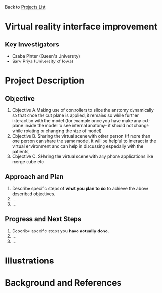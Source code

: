 Back to [Projects List](../../README.md#ProjectsList)

# Virtual reality interface improvement 

## Key Investigators

- Csaba Pinter (Queen's University)
- Sarv Priya (University of Iowa)


# Project Description

<!-- Currently, only one user can interact with virtual reality scene at one time limiting the sharing of scene between multiple users. Also, while using Virtual reality headsets, the headset works as a slicer to see the inside anatomy for example in heart. However for this we need to bring the model close to the headset and the moment you try to rotate or change size of model- that cut-plane is lost. -->

## Objective

<!-- Describe here WHAT you would like to achieve (what you will have as end result). -->

1. Objective A.Making use of controllers to slice the anatomy dynamically  so that once the cut plane is applied, it remains so while further interaction with the model (for example once you have make any cut-plane inside the model to see internal anatomy- it should not change while rotating or changing the size of model)
1. Objective B. Sharing the virtual scene with other person (If more than one person can share the same model, it will be helpful to interact in the virtual environment and can help in discussing especially with the patients)
1. Objective C. SHaring the virtual scene with any phone applications like merge cube etc.

## Approach and Plan

<!-- Describe here HOW you would like to achieve the objectives stated above. -->

1. Describe specific steps of **what you plan to do** to achieve the above described objectives.
1. ...
1. ...

## Progress and Next Steps

<!-- Update this section as you make progress, describing of what you have ACTUALLY DONE. If there are specific steps that you could not complete then you can describe them here, too. -->

1. Describe specific steps you **have actually done**.
1. ...
1. ...

# Illustrations

<!-- This is one cine 4D model with virtual reality scene that has nice example of cut-planes being maintained while further interacting with the models
https://drive.google.com/file/d/1ahwhjDRkpquo04mMinnnqra6nrKhw-De/view?usp=sharing
![Description of picture](Example2.jpg)
![Some more images](Example2.jpg)
-->

# Background and References

<!-- If you developed any software, include link to the source code repository. If possible, also add links to sample data, and to any relevant publications. -->
